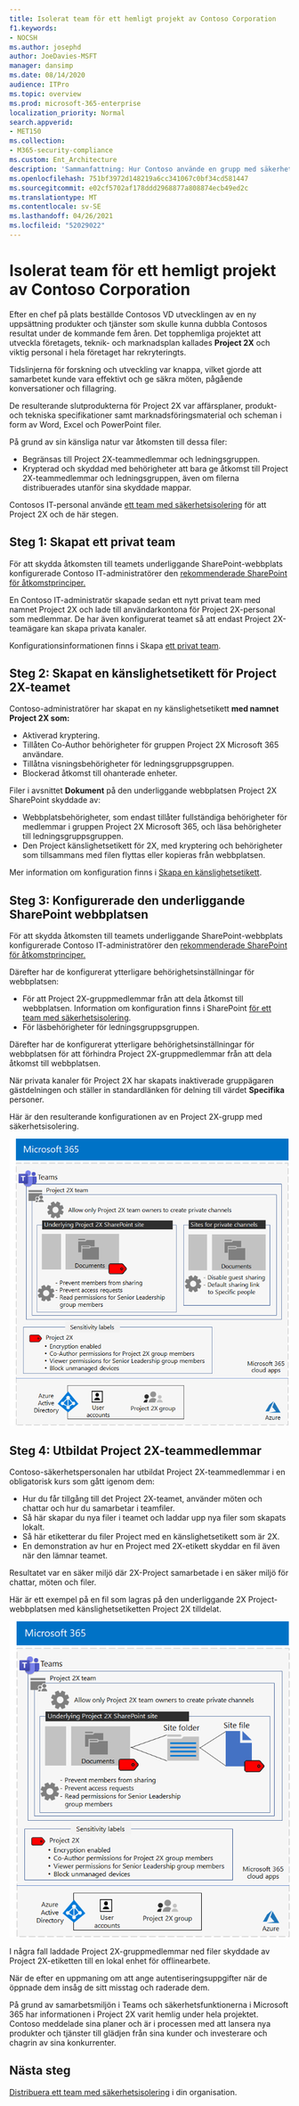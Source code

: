```yaml
---
title: Isolerat team för ett hemligt projekt av Contoso Corporation
f1.keywords:
- NOCSH
ms.author: josephd
author: JoeDavies-MSFT
manager: dansimp
ms.date: 08/14/2020
audience: ITPro
ms.topic: overview
ms.prod: microsoft-365-enterprise
localization_priority: Normal
search.appverid:
- MET150
ms.collection:
- M365-security-compliance
ms.custom: Ent_Architecture
description: 'Sammanfattning: Hur Contoso använde en grupp med säkerhetsisolering för ett hemligt projekt för att utveckla en ny uppsättning produkter och tjänster.'
ms.openlocfilehash: 751bf3972d148219a6cc341067c0bf34cd581447
ms.sourcegitcommit: e02cf5702af178ddd2968877a808874ecb49ed2c
ms.translationtype: MT
ms.contentlocale: sv-SE
ms.lasthandoff: 04/26/2021
ms.locfileid: "52029022"
---
```

# <a name="isolated-team-for-a-top-secret-project-of-the-contoso-corporation"></a>Isolerat team för ett hemligt projekt av Contoso Corporation

Efter en chef på plats beställde Contosos VD utvecklingen av en ny uppsättning produkter och tjänster som skulle kunna dubbla Contosos resultat under de kommande fem åren. Det topphemliga projektet att utveckla företagets, teknik- och marknadsplan kallades **Project 2X** och viktig personal i hela företaget har rekryteringts. 

Tidslinjerna för forskning och utveckling var knappa, vilket gjorde att samarbetet kunde vara effektivt och ge säkra möten, pågående konversationer och fillagring.

De resulterande slutprodukterna för Project 2X var affärsplaner, produkt- och tekniska specifikationer samt marknadsföringsmaterial och scheman i form av Word, Excel och PowerPoint filer. 

På grund av sin känsliga natur var åtkomsten till dessa filer:

- Begränsas till Project 2X-teammedlemmar och ledningsgruppen.
- Krypterad och skyddad med behörigheter att bara ge åtkomst till Project 2X-teammedlemmar och ledningsgruppen, även om filerna distribuerades utanför sina skyddade mappar.

Contosos IT-personal använde [ett team med säkerhetsisolering](secure-teams-security-isolation.md) för att Project 2X och de här stegen.

## <a name="step-1-created-a-private-team"></a>Steg 1: Skapat ett privat team

För att skydda åtkomsten till teamets underliggande SharePoint-webbplats konfigurerade Contoso IT-administratörer den [rekommenderade SharePoint för åtkomstprinciper.](../security/office-365-security/sharepoint-file-access-policies.md)

En Contoso IT-administratör skapade sedan ett nytt privat team med namnet Project 2X och lade till användarkontona för Project 2X-personal som medlemmar. De har även konfigurerat teamet så att endast Project 2X-teamägare kan skapa privata kanaler.

Konfigurationsinformationen finns i Skapa [ett privat team](secure-teams-security-isolation.md#create-a-private-team).

## <a name="step-2-created-a-sensitivity-label-for-the-project-2x-team"></a>Steg 2: Skapat en känslighetsetikett för Project 2X-teamet

Contoso-administratörer har skapat en ny känslighetsetikett **med namnet Project 2X som:**

- Aktiverad kryptering.
- Tillåten Co-Author behörigheter för gruppen Project 2X Microsoft 365 användare.
- Tillåtna visningsbehörigheter för ledningsgruppsgruppen.
- Blockerad åtkomst till ohanterade enheter.

Filer i avsnittet **Dokument** på den underliggande webbplatsen Project 2X SharePoint skyddade av:

- Webbplatsbehörigheter, som endast tillåter fullständiga behörigheter för medlemmar i gruppen Project 2X Microsoft 365, och läsa behörigheter till ledningsgruppsgruppen.
- Den Project känslighetsetikett för 2X, med kryptering och behörigheter som tillsammans med filen flyttas eller kopieras från webbplatsen.

Mer information om konfiguration finns i [Skapa en känslighetsetikett](secure-teams-security-isolation.md#create-a-sensitivity-label).

## <a name="step-3-configured-the-underlying-sharepoint-site"></a>Steg 3: Konfigurerade den underliggande SharePoint webbplatsen

För att skydda åtkomsten till teamets underliggande SharePoint-webbplats konfigurerade Contoso IT-administratörer den [rekommenderade SharePoint för åtkomstprinciper.](../security/office-365-security/sharepoint-file-access-policies.md)

Därefter har de konfigurerat ytterligare behörighetsinställningar för webbplatsen:

- För att Project 2X-gruppmedlemmar från att dela åtkomst till webbplatsen. Information om konfiguration finns i SharePoint [för ett team med säkerhetsisolering](secure-teams-security-isolation.md#sharepoint-settings).
- För läsbehörigheter för ledningsgruppsgruppen.

Därefter har de konfigurerat ytterligare behörighetsinställningar för webbplatsen för att förhindra Project 2X-gruppmedlemmar från att dela åtkomst till webbplatsen. 

När privata kanaler för Project 2X har skapats inaktiverade gruppägaren gästdelningen och ställer in standardlänken för delning till värdet **Specifika** personer.

Här är den resulterande konfigurationen av en Project 2X-grupp med säkerhetsisolering.

![Den resulterande konfigurationen av 2X-Project 2X-gruppen](../media/contoso-team-for-top-secret-project.png)

 ## <a name="step-4-trained-project-2x-team-members"></a>Steg 4: Utbildat Project 2X-teammedlemmar

Contoso-säkerhetspersonalen har utbildat Project 2X-teammedlemmar i en obligatorisk kurs som gått igenom dem:

- Hur du får tillgång till det Project 2X-teamet, använder möten och chattar och hur du samarbetar i teamfiler.
- Så här skapar du nya filer i teamet och laddar upp nya filer som skapats lokalt.
- Så här etiketterar du filer Project med en känslighetsetikett som är 2X.
- En demonstration av hur en Project med 2X-etikett skyddar en fil även när den lämnar teamet.

Resultatet var en säker miljö där 2X-Project samarbetade i en säker miljö för chattar, möten och filer.

Här är ett exempel på en fil som lagras på den underliggande 2X Project-webbplatsen med känslighetsetiketten Project 2X tilldelat.

![Ett exempel på en fil som lagras på den underliggande Project 2X-webbplatsen](../media/contoso-team-for-top-secret-project-example.png)

I några fall laddade Project 2X-gruppmedlemmar ned filer skyddade av Project 2X-etiketten till en lokal enhet för offlinearbete. 

När de efter en uppmaning om att ange autentiseringsuppgifter när de öppnade dem insåg de sitt misstag och raderade dem.

På grund av samarbetsmiljön i Teams och säkerhetsfunktionerna i Microsoft 365 har informationen i Project 2X varit hemlig under hela projektet. Contoso meddelade sina planer och är i processen med att lansera nya produkter och tjänster till glädjen från sina kunder och investerare och chagrin av sina konkurrenter.

## <a name="next-step"></a>Nästa steg

[Distribuera ett team med säkerhetsisolering](secure-teams-security-isolation.md) i din organisation.

